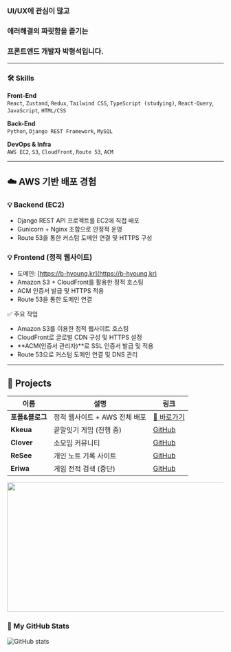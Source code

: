 ### UI/UX에 관심이 많고
### 에러해결의 짜릿함을 즐기는
### 프론트엔드 개발자 박형석입니다.

---

### 🛠️ Skills

**Front-End**  
`React`, `Zustand`, `Redux`, `Tailwind CSS`, `TypeScript (studying)`, `React-Query`, `JavaScript`, `HTML/CSS`

**Back-End**  
`Python`, `Django REST Framework`, `MySQL`

**DevOps & Infra**  
`AWS EC2`, `S3`, `CloudFront`, `Route 53`, `ACM`

----

## ☁️ AWS 기반 배포 경험

### 💡 Backend (EC2)
- Django REST API 프로젝트를 EC2에 직접 배포
- Gunicorn + Nginx 조합으로 안정적 운영
- Route 53을 통한 커스텀 도메인 연결 및 HTTPS 구성

### 💡 Frontend (정적 웹사이트)
- 도메인: [https://b-hyoung.kr](https://b-hyoung.kr)
- Amazon S3 + CloudFront를 활용한 정적 호스팅
- ACM 인증서 발급 및 HTTPS 적용
- Route 53을 통한 도메인 연결

✅ 주요 작업
- Amazon S3를 이용한 정적 웹사이트 호스팅
- CloudFront로 글로벌 CDN 구성 및 HTTPS 설정
- **ACM(인증서 관리자)**로 SSL 인증서 발급 및 적용
- Route 53으로 커스텀 도메인 연결 및 DNS 관리

----  
      
## 🚀 Projects

| 이름 | 설명 | 링크 |
|------|------|------|
| **포폴&블로그** | 정적 웹사이트 + AWS 전체 배포 | [🔗 바로가기](https://b-hyoung.kr) |
| **Kkeua** | 끝말잇기 게임 (진행 중) | [GitHub](https://github.com/djgnfj-svg/kkua) |
| **Clover** | 소모임 커뮤니티 | [GitHub](https://github.com/djgnfj-svg/Clover) |
| **ReSee** | 개인 노트 기록 사이트 | [GitHub](https://github.com/djgnfj-svg/Resee_project) |
| **Eriwa** | 게임 전적 검색 (중단) | [GitHub](https://github.com/djgnfj-svg/Eriwa) |


<a href="https://www.gitanimals.org/en_US?utm_medium=image&utm_source=b-hyoung&utm_content=farm">
<img
  src="https://render.gitanimals.org/farms/b-hyoung"
  width="800"
  height="300"
/>
</a>
  


### 🧠 My GitHub Stats
![GitHub stats](https://github-readme-stats.vercel.app/api?username=b-hyoung&show_icons=true&theme=tokyonight)
